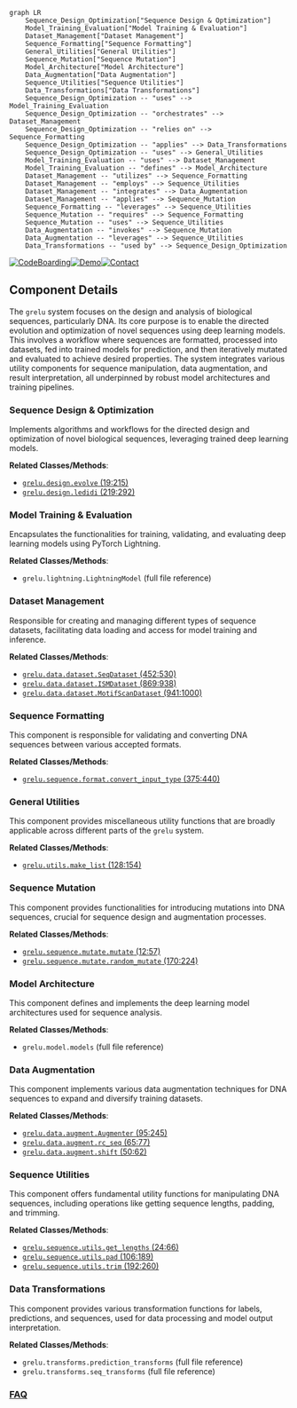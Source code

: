 ```mermaid
graph LR
    Sequence_Design_Optimization["Sequence Design & Optimization"]
    Model_Training_Evaluation["Model Training & Evaluation"]
    Dataset_Management["Dataset Management"]
    Sequence_Formatting["Sequence Formatting"]
    General_Utilities["General Utilities"]
    Sequence_Mutation["Sequence Mutation"]
    Model_Architecture["Model Architecture"]
    Data_Augmentation["Data Augmentation"]
    Sequence_Utilities["Sequence Utilities"]
    Data_Transformations["Data Transformations"]
    Sequence_Design_Optimization -- "uses" --> Model_Training_Evaluation
    Sequence_Design_Optimization -- "orchestrates" --> Dataset_Management
    Sequence_Design_Optimization -- "relies on" --> Sequence_Formatting
    Sequence_Design_Optimization -- "applies" --> Data_Transformations
    Sequence_Design_Optimization -- "uses" --> General_Utilities
    Model_Training_Evaluation -- "uses" --> Dataset_Management
    Model_Training_Evaluation -- "defines" --> Model_Architecture
    Dataset_Management -- "utilizes" --> Sequence_Formatting
    Dataset_Management -- "employs" --> Sequence_Utilities
    Dataset_Management -- "integrates" --> Data_Augmentation
    Dataset_Management -- "applies" --> Sequence_Mutation
    Sequence_Formatting -- "leverages" --> Sequence_Utilities
    Sequence_Mutation -- "requires" --> Sequence_Formatting
    Sequence_Mutation -- "uses" --> Sequence_Utilities
    Data_Augmentation -- "invokes" --> Sequence_Mutation
    Data_Augmentation -- "leverages" --> Sequence_Utilities
    Data_Transformations -- "used by" --> Sequence_Design_Optimization
```
[![CodeBoarding](https://img.shields.io/badge/Generated%20by-CodeBoarding-9cf?style=flat-square)](https://github.com/CodeBoarding/CodeBoarding)[![Demo](https://img.shields.io/badge/Try%20our-Demo-blue?style=flat-square)](https://www.codeboarding.org/demo)[![Contact](https://img.shields.io/badge/Contact%20us%20-%20contact@codeboarding.org-lightgrey?style=flat-square)](mailto:contact@codeboarding.org)

## Component Details

The `grelu` system focuses on the design and analysis of biological sequences, particularly DNA. Its core purpose is to enable the directed evolution and optimization of novel sequences using deep learning models. This involves a workflow where sequences are formatted, processed into datasets, fed into trained models for prediction, and then iteratively mutated and evaluated to achieve desired properties. The system integrates various utility components for sequence manipulation, data augmentation, and result interpretation, all underpinned by robust model architectures and training pipelines.

### Sequence Design & Optimization
Implements algorithms and workflows for the directed design and optimization of novel biological sequences, leveraging trained deep learning models.


**Related Classes/Methods**:

- <a href="https://github.com/Genentech/gReLU/blob/master/src/grelu/design.py#L19-L215" target="_blank" rel="noopener noreferrer">`grelu.design.evolve` (19:215)</a>
- <a href="https://github.com/Genentech/gReLU/blob/master/src/grelu/design.py#L219-L292" target="_blank" rel="noopener noreferrer">`grelu.design.ledidi` (219:292)</a>


### Model Training & Evaluation
Encapsulates the functionalities for training, validating, and evaluating deep learning models using PyTorch Lightning.


**Related Classes/Methods**:

- `grelu.lightning.LightningModel` (full file reference)


### Dataset Management
Responsible for creating and managing different types of sequence datasets, facilitating data loading and access for model training and inference.


**Related Classes/Methods**:

- <a href="https://github.com/Genentech/gReLU/blob/master/src/grelu/data/dataset.py#L452-L530" target="_blank" rel="noopener noreferrer">`grelu.data.dataset.SeqDataset` (452:530)</a>
- <a href="https://github.com/Genentech/gReLU/blob/master/src/grelu/data/dataset.py#L869-L938" target="_blank" rel="noopener noreferrer">`grelu.data.dataset.ISMDataset` (869:938)</a>
- <a href="https://github.com/Genentech/gReLU/blob/master/src/grelu/data/dataset.py#L941-L1000" target="_blank" rel="noopener noreferrer">`grelu.data.dataset.MotifScanDataset` (941:1000)</a>


### Sequence Formatting
This component is responsible for validating and converting DNA sequences between various accepted formats.


**Related Classes/Methods**:

- <a href="https://github.com/Genentech/gReLU/blob/master/src/grelu/sequence/format.py#L375-L440" target="_blank" rel="noopener noreferrer">`grelu.sequence.format.convert_input_type` (375:440)</a>


### General Utilities
This component provides miscellaneous utility functions that are broadly applicable across different parts of the `grelu` system.


**Related Classes/Methods**:

- <a href="https://github.com/Genentech/gReLU/blob/master/src/grelu/utils.py#L128-L154" target="_blank" rel="noopener noreferrer">`grelu.utils.make_list` (128:154)</a>


### Sequence Mutation
This component provides functionalities for introducing mutations into DNA sequences, crucial for sequence design and augmentation processes.


**Related Classes/Methods**:

- <a href="https://github.com/Genentech/gReLU/blob/master/src/grelu/sequence/mutate.py#L12-L57" target="_blank" rel="noopener noreferrer">`grelu.sequence.mutate.mutate` (12:57)</a>
- <a href="https://github.com/Genentech/gReLU/blob/master/src/grelu/sequence/mutate.py#L170-L224" target="_blank" rel="noopener noreferrer">`grelu.sequence.mutate.random_mutate` (170:224)</a>


### Model Architecture
This component defines and implements the deep learning model architectures used for sequence analysis.


**Related Classes/Methods**:

- `grelu.model.models` (full file reference)


### Data Augmentation
This component implements various data augmentation techniques for DNA sequences to expand and diversify training datasets.


**Related Classes/Methods**:

- <a href="https://github.com/Genentech/gReLU/blob/master/src/grelu/data/augment.py#L95-L245" target="_blank" rel="noopener noreferrer">`grelu.data.augment.Augmenter` (95:245)</a>
- <a href="https://github.com/Genentech/gReLU/blob/master/src/grelu/data/augment.py#L65-L77" target="_blank" rel="noopener noreferrer">`grelu.data.augment.rc_seq` (65:77)</a>
- <a href="https://github.com/Genentech/gReLU/blob/master/src/grelu/data/augment.py#L50-L62" target="_blank" rel="noopener noreferrer">`grelu.data.augment.shift` (50:62)</a>


### Sequence Utilities
This component offers fundamental utility functions for manipulating DNA sequences, including operations like getting sequence lengths, padding, and trimming.


**Related Classes/Methods**:

- <a href="https://github.com/Genentech/gReLU/blob/master/src/grelu/sequence/utils.py#L24-L66" target="_blank" rel="noopener noreferrer">`grelu.sequence.utils.get_lengths` (24:66)</a>
- <a href="https://github.com/Genentech/gReLU/blob/master/src/grelu/sequence/utils.py#L106-L189" target="_blank" rel="noopener noreferrer">`grelu.sequence.utils.pad` (106:189)</a>
- <a href="https://github.com/Genentech/gReLU/blob/master/src/grelu/sequence/utils.py#L192-L260" target="_blank" rel="noopener noreferrer">`grelu.sequence.utils.trim` (192:260)</a>


### Data Transformations
This component provides various transformation functions for labels, predictions, and sequences, used for data processing and model output interpretation.


**Related Classes/Methods**:

- `grelu.transforms.prediction_transforms` (full file reference)
- `grelu.transforms.seq_transforms` (full file reference)




### [FAQ](https://github.com/CodeBoarding/GeneratedOnBoardings/tree/main?tab=readme-ov-file#faq)